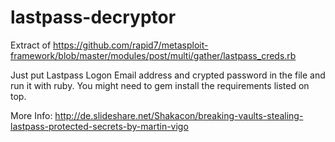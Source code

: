 # lastpass-decryptor
Extract of https://github.com/rapid7/metasploit-framework/blob/master/modules/post/multi/gather/lastpass_creds.rb

Just put Lastpass Logon Email address and crypted password in the file and run it with ruby.
You might need to gem install the requirements listed on top.

More Info:
http://de.slideshare.net/Shakacon/breaking-vaults-stealing-lastpass-protected-secrets-by-martin-vigo
